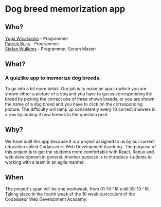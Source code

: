 # Dog breed memorization app  

## Who?  
[Yuga Wicaksono](https://github.com/yugaWicaksono) - Programmer  
[Patrick Buijs](https://github.com/P4tr1ckk) - Programmer  
[Stefan Wullems](https://github.com/Stefanwullems) - Programmer, Scrum Master  

## What?  
### A quizlike app to memorize dog breeds.
To go into a bit more detail. Our job is to make an app in which you are shown either a picture of a dog and you have to guess corresponding the breed by picking the correct one of three shown breeds,
or you are shown the name of a dog breed and you have to click on the corresponding picture. The difficulty will ramp up consistently every 10 correct answers in a row by adding 3 new breeds to the question pool.

## Why?  
We have built this app because it is a project assigned to us by our current education called Codaisseurs Web Development Academy. The purpose of this project is to get the students more comfortable with React, Redux and web development in general. Another purpose is to introduce students to working with a team in an agile manner.

## When  
The project's span will be one workweek, from 01-10-'18 until 05-10-'18. Taking place in the fourth week of the 10 week curicculum of the Codaisseur Web Development Academy.
